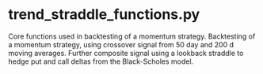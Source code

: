 # trend_straddle_functions.py

Core functions used in backtesting of a momentum strategy.
Backtesting of a momentum strategy, using crossover signal from 50 day and 200 d moving averages. Further composite signal using a lookback straddle to hedge put and call deltas from the Black-Scholes model.
